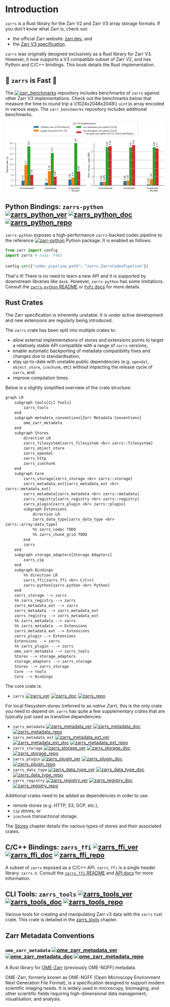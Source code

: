 # Introduction

`zarrs` is a Rust library for the Zarr V2 and Zarr V3 array storage formats.
If you don't know what Zarr is, check out:
- the official Zarr website: [zarr.dev](https://zarr.dev), and
- the [Zarr V3 specification](https://zarr-specs.readthedocs.io/en/latest/v3/core/v3.0.html).

`zarrs` was originally designed exclusively as a Rust library for Zarr V3.
However, it now supports a V3 compatible subset of Zarr V2, and has Python and C/C++ bindings.
This book details the Rust implementation.

## 🚀 `zarrs` is Fast 🚀

The [![zarr_benchmarks](https://img.shields.io/badge/zarrs/zarr__benchmarks-GitHub-blue?logo=github)](https://github.com/zarrs/zarr_benchmarks) repository includes benchmarks of `zarrs` against other Zarr V3 implementations.
Check out the benchmarks below that measure the time to round trip a \\(1024x2048x2048\\) `uint16` array encoded in various ways.
The `zarr_benchmarks` repository includes additional benchmarks.

![benchmark standalone](./zarr_benchmarks/plots/benchmark_roundtrip.svg)

<!-- ![benchmark dask](./zarr_benchmarks/plots/benchmark_roundtrip_dask.svg) -->

## Python Bindings: `zarrs-python` [![zarrs_python_ver]](https://pypi.org/project/zarrs/) [![zarrs_python_doc]](https://zarrs-python.readthedocs.io/en/latest/) [![zarrs_python_repo]](https://github.com/zarrs/zarrs-python)
[zarrs_python_ver]: https://img.shields.io/pypi/v/zarrs
[zarrs_python_doc]: https://img.shields.io/readthedocs/zarrs-python
[zarrs_python_repo]: https://img.shields.io/badge/zarrs/zarrs--python-GitHub-blue?logo=github

`zarrs-python` exposes a high-performance `zarrs`-backed codec pipeline to the reference [![zarr-python](https://img.shields.io/badge/zarr--developers/zarr--python-GitHub-blue?logo=github)](https://github.com/zarr-developers/zarr-python) Python package. It is enabled as follows:

```python
from zarr import config
import zarrs # noqa: F401

config.set({"codec_pipeline.path": "zarrs.ZarrsCodecPipeline"})
```

That's it!
There is no need to learn a new API and it is supported by downstream libraries like `dask`.
However, `zarrs-python` has some limitations.
Consult the [`zarrs-python` README](https://github.com/zarrs/zarrs-python) or [`PyPi` docs](https://pypi.org/project/zarrs/) for more details.

## Rust Crates

The Zarr specification is inherently unstable.
It is under active development and new extensions are regularly being introduced.

The `zarrs` crate has been split into multiple crates to:
- allow external implementations of stores and extensions points to target a relatively stable API compatible with a range of `zarrs` versions,
- enable automatic backporting of metadata compatibility fixes and changes due to standardisation,
- stay up-to-date with unstable public dependencies (e.g. `opendal`, `object_store`, `icechunk`, etc) without impacting the release cycle of `zarrs`, and
- improve compilation times.

Below is a slightly simplified overview of the crate structure:
```mermaid
graph LR
    subgraph tools[CLI Tools]
        zarrs_tools
    end
    subgraph metadata_conventions[Zarr Metadata Conventions]
        ome_zarr_metadata
    end
    subgraph Stores
        direction LR
        zarrs_filesystem[zarrs_filesystem <br> zarrs::filesystem]
        zarrs_object_store
        zarrs_opendal
        zarrs_http
        zarrs_icechunk
    end
    subgraph Core
        zarrs_storage[zarrs_storage <br> zarrs::storage]
        zarrs_metadata_ext[zarrs_metadata_ext <br> zarrs::metadata_ext]
        zarrs_metadata[zarrs_metadata <br> zarrs::metadata]
        zarrs_registry[zarrs_registry <br> zarrs::registry]
        zarrs_plugin[zarrs_plugin <br> zarrs::plugin]
        subgraph Extensions
            direction LR
            zarrs_data_type[zarrs_data_type <br> zarrs::array:data_type]
            %% zarrs_codec TODO
            %% zarrs_chunk_grid TODO
        end
        zarrs
    end
    subgraph storage_adapters[Storage Adapters]
        zarrs_zip
    end
    subgraph Bindings
        %% direction LR
        zarrs_ffi[zarrs_ffi <br> C/C++]
        zarrs-python[zarrs-python <br> Python]
    end
    zarrs_storage --> zarrs
    %% zarrs_registry --> zarrs
    zarrs_metadata_ext --> zarrs
    zarrs_metadata --> zarrs_metadata_ext
    zarrs_registry --> zarrs_metadata_ext
    %% zarrs_metadata --> zarrs
    %% zarrs_metadata --> Extensions
    zarrs_metadata_ext --> Extensions
    zarrs_plugin --> Extensions
    Extensions --> zarrs
    %% zarrs_plugin ---> zarrs
    ome_zarr_metadata --> zarrs_tools
    Stores --> storage_adapters
    storage_adapters --> zarrs_storage
    Stores --> zarrs_storage
    Core --> tools
    Core --> Bindings
```

The core crate is:
- `zarrs` [![zarrs_ver]](https://crates.io/crates/zarrs) [![zarrs_doc]](https://docs.rs/zarrs) [![zarrs_repo]](https://github.com/zarrs/zarrs)

[zarrs_ver]: https://img.shields.io/crates/v/zarrs
[zarrs_doc]: https://docs.rs/zarrs/badge.svg
[zarrs_repo]: https://img.shields.io/badge/zarrs/zarrs/zarrs-GitHub-blue?logo=github

For local filesystem stores (referred to as *native Zarr*), this is the only crate you need to depend on.
`zarrs` has quite a few supplementary crates that are typically just used as transitive dependencies:
- `zarrs_metadata` [![zarrs_metadata_ver]](https://crates.io/crates/zarrs_metadata) [![zarrs_metadata_doc]](https://docs.rs/zarrs_metadata) [![zarrs_metadata_repo]](https://github.com/zarrs/zarrs/tree/main/zarrs_metadata)
- `zarrs_metadata_ext` [![zarrs_metadata_ext_ver]](https://crates.io/crates/zarrs_metadata_ext) [![zarrs_metadata_ext_doc]](https://docs.rs/zarrs_metadata_ext) [![zarrs_metadata_ext_repo]](https://github.com/zarrs/zarrs/tree/main/zarrs_metadata_ext)
- `zarrs_storage` [![zarrs_storage_ver]](https://crates.io/crates/zarrs_storage) [![zarrs_storage_doc]](https://docs.rs/zarrs_storage) [![zarrs_storage_repo]](https://github.com/zarrs/zarrs/tree/main/zarrs_storage)
- `zarrs_plugin` [![zarrs_plugin_ver]](https://crates.io/crates/zarrs_plugin) [![zarrs_plugin_doc]](https://docs.rs/zarrs_plugin) [![zarrs_plugin_repo]](https://github.com/zarrs/zarrs/tree/main/zarrs_plugin)
- `zarrs_data_type` [![zarrs_data_type_ver]](https://crates.io/crates/zarrs_data_type) [![zarrs_data_type_doc]](https://docs.rs/zarrs_data_type) [![zarrs_data_type_repo]](https://github.com/zarrs/zarrs/tree/main/zarrs_data_type)
- `zarrs_registry` [![zarrs_registry_ver]](https://crates.io/crates/zarrs_registry) [![zarrs_registry_doc]](https://docs.rs/zarrs_registry) [![zarrs_registry_repo]](https://github.com/zarrs/zarrs/tree/main/zarrs_registry)

[zarrs_metadata_ver]: https://img.shields.io/crates/v/zarrs_metadata
[zarrs_metadata_doc]: https://docs.rs/zarrs_metadata/badge.svg
[zarrs_metadata_repo]: https://img.shields.io/badge/zarrs/zarrs/zarrs__metadata-GitHub-blue?logo=github

[zarrs_metadata_ext_ver]: https://img.shields.io/crates/v/zarrs_metadata_ext
[zarrs_metadata_ext_doc]: https://docs.rs/zarrs_metadata_ext/badge.svg
[zarrs_metadata_ext_repo]: https://img.shields.io/badge/zarrs/zarrs/zarrs__metadata_ext-GitHub-blue?logo=github

[zarrs_storage_ver]: https://img.shields.io/crates/v/zarrs_storage
[zarrs_storage_doc]: https://docs.rs/zarrs_storage/badge.svg
[zarrs_storage_repo]: https://img.shields.io/badge/zarrs/zarrs/zarrs__storage-GitHub-blue?logo=github

[zarrs_plugin_ver]: https://img.shields.io/crates/v/zarrs_plugin
[zarrs_plugin_doc]: https://docs.rs/zarrs_plugin/badge.svg
[zarrs_plugin_repo]: https://img.shields.io/badge/zarrs/zarrs/zarrs__plugin-GitHub-blue?logo=github

[zarrs_data_type_ver]: https://img.shields.io/crates/v/zarrs_data_type
[zarrs_data_type_doc]: https://docs.rs/zarrs_data_type/badge.svg
[zarrs_data_type_repo]: https://img.shields.io/badge/zarrs/zarrs/zarrs__data_type-GitHub-blue?logo=github

[zarrs_registry_ver]: https://img.shields.io/crates/v/zarrs_registry
[zarrs_registry_doc]: https://docs.rs/zarrs_registry/badge.svg
[zarrs_registry_repo]: https://img.shields.io/badge/zarrs/zarrs/zarrs__registry-GitHub-blue?logo=github

Additional crates need to be added as dependencies in order to use:
- remote stores (e.g. HTTP, S3, GCP, etc.),
- `zip` stores, or
- `icechunk` transactional storage.

The [Stores](./stores.md) chapter details the various types of stores and their associated crates.

## C/C++ Bindings: `zarrs_ffi` [![zarrs_ffi_ver]](https://crates.io/crates/zarrs_ffi) [![zarrs_ffi_doc]](https://docs.rs/zarrs_ffi) [![zarrs_ffi_repo]](https://github.com/zarrs/zarrs_ffi)
[zarrs_ffi_ver]: https://img.shields.io/crates/v/zarrs_ffi
[zarrs_ffi_doc]: https://docs.rs/zarrs_ffi/badge.svg
[zarrs_ffi_repo]: https://img.shields.io/badge/zarrs/zarrs__ffi-GitHub-blue?logo=github

A subset of `zarrs` exposed as a C/C++ API.
`zarrs_ffi` is a single header library: `zarrs.h`.
Consult the [`zarrs_ffi` README](https://github.com/zarrs/zarrs_ffi) and [API docs](https://zarrs.github.io/zarrs_ffi/zarrs_8h.html) for more information.

## CLI Tools: `zarrs_tools` [![zarrs_tools_ver]](https://crates.io/crates/zarrs_tools) [![zarrs_tools_doc]](https://docs.rs/zarrs_tools) [![zarrs_tools_repo]](https://github.com/zarrs/zarrs_tools)
[zarrs_tools_ver]: https://img.shields.io/crates/v/zarrs_tools
[zarrs_tools_doc]: https://docs.rs/zarrs_tools/badge.svg
[zarrs_tools_repo]: https://img.shields.io/badge/zarrs/zarrs__tools-GitHub-blue?logo=github

Various tools for creating and manipulating Zarr v3 data with the `zarrs` rust crate.
This crate is detailed in the [zarrs_tools](./zarrs_tools.md) chapter.

## Zarr Metadata Conventions

### `ome_zarr_metadata` [![ome_zarr_metadata_ver]](https://crates.io/crates/ome_zarr_metadata) [![ome_zarr_metadata_doc]](https://docs.rs/ome_zarr_metadata) [![ome_zarr_metadata_repo]](https://github.com/zarrs/rust_ome_zarr_metadata)
[ome_zarr_metadata_ver]: https://img.shields.io/crates/v/ome_zarr_metadata
[ome_zarr_metadata_doc]: https://docs.rs/ome_zarr_metadata/badge.svg
[ome_zarr_metadata_repo]: https://img.shields.io/badge/zarrs/rust__ome__zarr__metadata-GitHub-blue?logo=github

A Rust library for [OME-Zarr](https://ngff.openmicroscopy.org/latest/) (previously OME-NGFF) metadata.

OME-Zarr, formerly known as OME-NGFF (Open Microscopy Environment Next Generation File Format), is a specification designed to support modern scientific imaging needs.
It is widely used in microscopy, bioimaging, and other scientific fields requiring high-dimensional data management, visualisation, and analysis.

